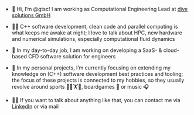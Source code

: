- 👋 Hi, I’m @gtsc! I am working as Computational Engineering Lead at [dive solutions GmbH](https://www.dive-solutions.de)
- 🧑‍💻 C++ software development, clean code and parallel computing is what keeps me awake at night; I love to talk about HPC, new hardware and numerical simulations, especially computational fluid dynamics

- 🌊 In my day-to-day job, I am working on developing a SaaS- & cloud-based CFD software solution for engineers
- 🌱 In my personal projects, I’m currently focusing on extending my knowledge on (C++) software development best practices and tooling; the focus of these projects is connected to my hobbies, so they usually revolve around sports 🚴⛵🏋️🏃, boardgames 🎲 or music 🎧
- 🙋‍♂️ If you want to talk about anything like that, you can contact me via [LinkedIn](https://www.linkedin.com/in/gustav-tschirschnitz-6bb338131/) or via mail

<!---
gtsc/gtsc is a ✨ special ✨ repository because its `README.md` (this file) appears on your GitHub profile.
You can click the Preview link to take a look at your changes.
--->
